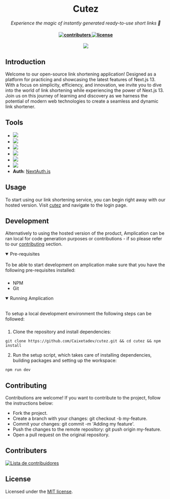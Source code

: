 <h1 align="center">Cutez</h1>

<p align="center">
  <i align="center">Experience the magic of instantly generated ready-to-use short links 🚀</i>
</p>

<h4 align="center">
  <a href="https://github.com/caixetadev/cutez/graphs/contributors">
    <img src="https://img.shields.io/github/contributors-anon/caixetadev/cutez?color=yellow&style=flat-square" alt="contributers">
  </a>
  <a href="https://opensource.org/licenses/MIT">
    <img src="https://img.shields.io/badge/License-MIT-yellow.svg" alt="license">
  </a>
  <br>
</h4>

<p align="center">
  <img src="https://cdn.discordapp.com/attachments/735929313328758864/1142957978882932887/136shots_so.jpg" />
</p>

## Introduction

Welcome to our open-source link shortening application! Designed as a platform for practicing and showcasing the latest features of Next.js 13. With a focus on simplicity, efficiency, and innovation, we invite you to dive into the world of link shortening while experiencing the power of Next.js 13. Join us on this journey of learning and discovery as we harness the potential of modern web technologies to create a seamless and dynamic link shortener.

## Tools

- [<img src="https://img.shields.io/badge/next%20js-000000?style=for-the-badge&logo=nextdotjs&logoColor=white" />](https://nextjs.org/)
- [<img src="https://img.shields.io/badge/TypeScript-007ACC?style=for-the-badge&logo=typescript&logoColor=white" />](https://www.typescriptlang.org/)
- [<img src="https://img.shields.io/badge/Prisma-3982CE?style=for-the-badge&logo=Prisma&logoColor=white" />](https://www.prisma.io/)
- [<img src="https://img.shields.io/badge/Supabase-181818?style=for-the-badge&logo=supabase&logoColor=white" />](https://supabase.com/)
- [<img src="https://img.shields.io/badge/Tailwind_CSS-38B2AC?style=for-the-badge&logo=tailwind-css&logoColor=white" />](https://tailwindcss.com/)
- [<img src="https://img.shields.io/badge/Zod-3E67B1?logo=zod" />](https://zod.dev/)
- **Auth**: [NextAuth.js](https://next-auth.js.org/)

## Usage

To start using our link shortening service, you can begin right away with our hosted version. Visit [cutez](https://cutez.vercel.app) and navigate to the login page.

## Development

Alternatively to using the hosted version of the product, Amplication can be ran local for code generation purposes or contributions - if so please refer to our [contributing](#contributing_anchor) section.

<details open>
<summary>
Pre-requisites
</summary> <br />
To be able to start development on amplication make sure that you have the following pre-requisites installed:

###

- NPM
- Git
</details>

<details open>
<summary>
Running Amplication
</summary> <br />

To setup a local development environment the following steps can be followed:

###

1. Clone the repository and install dependencies:

```shell
git clone https://github.com/Caixetadev/cutez.git && cd cutez && npm install
```

2. Run the setup script, which takes care of installing dependencies, building packages and setting up the workspace:

```shell
npm run dev
```

<a name="contributing_anchor"></a>

## Contributing

Contributions are welcome! If you want to contribute to the project, follow the instructions below:

- Fork the project.
- Create a branch with your changes: git checkout -b my-feature.
- Commit your changes: git commit -m 'Adding my feature'.
- Push the changes to the remote repository: git push origin my-feature.
- Open a pull request on the original repository.

## Contributers

[//]: contributor-faces

<a href="https://github.com/caixetadev/cutez/graphs/contributors">
  <img src="https://contributors-img.web.app/image?repo=caixetadev/cutez&max=500" alt="Lista de contribuidores"/>
</a>

## License

Licensed under the [MIT license](https://github.com/caixetadev/cutez/blob/main/LICENSE.md).
